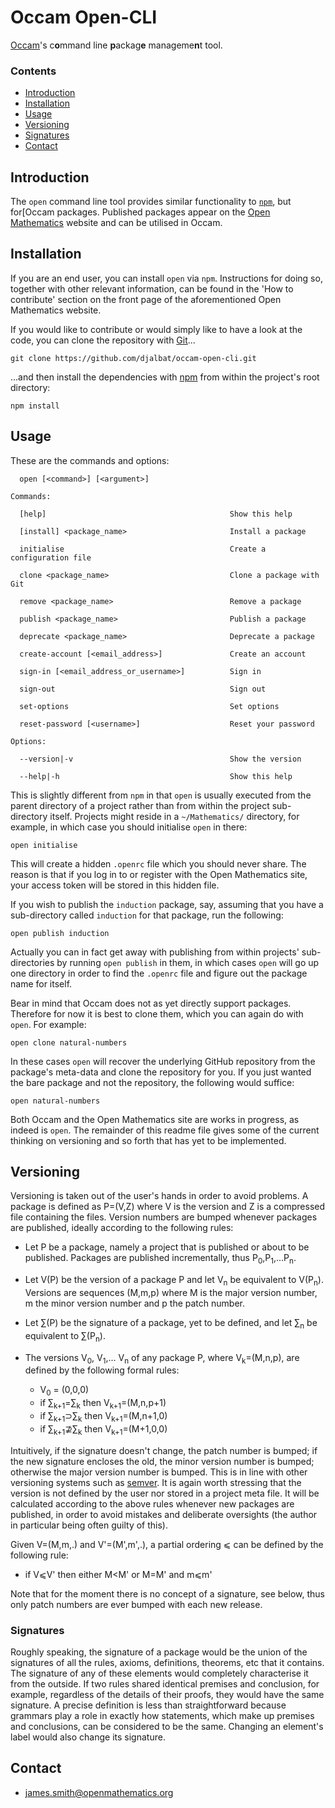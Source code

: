 # Occam Open-CLI

[Occam](https://github.com/djalbat/occam)'s c**o**mmand line **p**ackag**e** manageme**n**t tool.

### Contents

- [Introduction](#introduction)
- [Installation](#installation)
- [Usage](#usage)
- [Versioning](#versioning)
- [Signatures](#signatures)
- [Contact](#contact)

## Introduction

The `open` command line tool provides similar functionality to [`npm`](https://www.npmjs.com/), but for[Occam packages. Published packages appear on the [Open Mathematics](https://openmathematics.org) website and can be utilised in Occam.

## Installation

If you are an end user, you can install `open` via `npm`. Instructions for doing so, together with other relevant information, can be found in the 'How to contribute' section on the front page of the aforementioned Open Mathematics website.

If you would like to contribute or would simply like to have a look at the code, you can clone the repository with [Git](https://git-scm.com/)...

    git clone https://github.com/djalbat/occam-open-cli.git

...and then install the dependencies with [npm](https://www.npmjs.com/) from within the project's root directory:

    npm install

## Usage

These are the commands and options:

```
  open [<command>] [<argument>]

Commands:

  [help]                                         Show this help
  
  [install] <package_name>                       Install a package

  initialise                                     Create a configuration file

  clone <package_name>                           Clone a package with Git

  remove <package_name>                          Remove a package

  publish <package_name>                         Publish a package

  deprecate <package_name>                       Deprecate a package

  create-account [<email_address>]               Create an account
   
  sign-in [<email_address_or_username>]          Sign in 

  sign-out                                       Sign out 

  set-options                                    Set options 

  reset-password [<username>]                    Reset your password 

Options:

  --version|-v                                   Show the version

  --help|-h                                      Show this help
```

This is slightly different from `npm` in that `open` is usually executed from the parent directory of a project rather than from within the project sub-directory itself. Projects might reside in a `~/Mathematics/` directory, for example, in which case you should initialise `open` in there:

    open initialise

This will create a hidden `.openrc` file which you should never share. The reason is that if you log in to or register with the Open Mathematics site, your access token will be stored in this hidden file.

If you wish to publish the `induction` package, say, assuming that you have a sub-directory called `induction` for that package, run the following:

    open publish induction

Actually you can in fact get away with publishing from within projects' sub-directories by running `open publish` in them, in which cases `open` will go up one directory in order to find the `.openrc` file and figure out the package name for itself.

Bear in mind that Occam does not as yet directly support packages. Therefore for now it is best to clone them, which you can again do with `open`. For example:

    open clone natural-numbers

In these cases `open` will recover the underlying GitHub repository from the package's meta-data and clone the repository for you. If you just wanted the bare package and not the repository, the following would suffice:

    open natural-numbers

Both Occam and the Open Mathematics site are works in progress, as indeed is `open`. The remainder of this readme file gives some of the current thinking on versioning and so forth that has yet to be implemented.

## Versioning

Versioning is taken out of the user's hands in order to avoid problems. A package is defined as P=(V,Z) where V is the version and Z is a compressed file containing the files. Version numbers are bumped whenever packages are published, ideally according to the following rules:

* Let P be a package, namely a project that is published or about to be published. Packages are published incrementally, thus P<sub>0</sub>,P<sub>1</sub>,...P<sub>n</sub>.

* Let V(P) be the version of a package P and let V<sub>n</sub> be equivalent to V(P<sub>n</sub>). Versions are sequences (M,m,p) where M is the major version number, m the minor version number and p the patch number. 

* Let ∑(P) be the signature of a package, yet to be defined, and let ∑<sub>n</sub> be equivalent to ∑(P<sub>n</sub>).

* The versions V<sub>0</sub>, V<sub>1</sub>,... V<sub>n</sub> of any package P, where V<sub>k</sub>=(M,n,p), are defined by the following formal rules:
  - V<sub>0</sub> = (0,0,0)
  - if ∑<sub>k+1</sub>=∑<sub>k</sub> then V<sub>k+1</sub>=(M,n,p+1)
  - if ∑<sub>k+1</sub>⊃∑<sub>k</sub> then V<sub>k+1</sub>=(M,n+1,0)
  - if ∑<sub>k+1</sub>⊉∑<sub>k</sub> then V<sub>k+1</sub>=(M+1,0,0)
  
Intuitively, if the signature doesn't change, the patch number is bumped; if the new signature encloses the old, the minor version number is bumped; otherwise the major version number is bumped. This is in line with other versioning systems such as [semver](http://semver.org/). It is again worth stressing that the version is not defined by the user nor stored in a project meta file. It will be calculated according to the above rules whenever new packages are published, in order to avoid mistakes and deliberate oversights (the author in particular being often guilty of this).

Given V=(M,m,.) and V'=(M',m',.), a partial ordering ⩽ can be defined by the following rule:

* if V⩽V' then either M&lt;M' or M=M' and m⩽m'

Note that for the moment there is no concept of a signature, see below, thus only patch numbers are ever bumped with each new release.

### Signatures

Roughly speaking, the signature of a package would be the union of the signatures of all the rules, axioms, definitions, theorems, etc that it contains. The signature of any of these elements would completely characterise it from the outside. If two rules shared identical premises and conclusion, for example, regardless of the details of their proofs, they would have the same signature. A precise definition is less than straightforward because grammars play a role in exactly how statements, which make up premises and conclusions, can be considered to be the same. Changing an element's label would also change its signature.

## Contact

* james.smith@openmathematics.org
